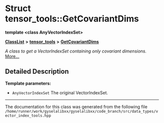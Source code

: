 

# Struct tensor\_tools::GetCovariantDims

**template &lt;class AnyVectorIndexSet&gt;**



[**ClassList**](annotated.md) **>** [**tensor\_tools**](namespacetensor__tools.md) **>** [**GetCovariantDims**](structtensor__tools_1_1GetCovariantDims.md)



_A class to get a VectorIndexSet containing only covariant dimensions._ [More...](#detailed-description)


































































## Detailed Description




**Template parameters:**


* `AnyVectorIndexSet` The original VectorIndexSet. 




    

------------------------------
The documentation for this class was generated from the following file `/home/runner/work/gyselalibxx/gyselalibxx/code_branch/src/data_types/vector_index_tools.hpp`

